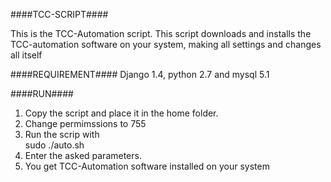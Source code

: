 ####TCC-SCRIPT####

This is the TCC-Automation script. This script downloads and installs the TCC-automation software on your system, making all settings and changes all itself

####REQUIREMENT####
Django 1.4, python 2.7 and mysql 5.1

####RUN####
1. Copy the script and place it in the home folder.
2. Change permimssions to 755
3. Run the scrip with    
   sudo ./auto.sh
4. Enter the asked parameters.
5. You get TCC-Automation software installed on your system
